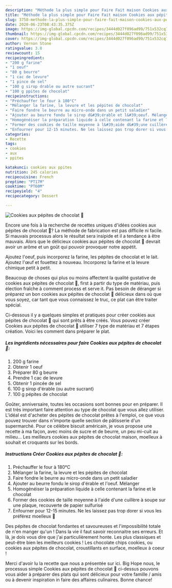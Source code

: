 ```yaml
---
description: "Méthode la plus simple pour Faire Fait maison Cookies aux pépites de chocolat 🍫"
title: "Méthode la plus simple pour Faire Fait maison Cookies aux pépites de chocolat 🍫"
slug: 3758-methode-la-plus-simple-pour-faire-fait-maison-cookies-aux-pepites-de-chocolat
date: 2020-06-23T08:43:35.375Z
image: https://img-global.cpcdn.com/recipes/3444d027f096ad99/751x532cq70/cookies-aux-pepites-de-chocolat-🍫-photo-principale-de-la-recette.jpg
thumbnail: https://img-global.cpcdn.com/recipes/3444d027f096ad99/751x532cq70/cookies-aux-pepites-de-chocolat-🍫-photo-principale-de-la-recette.jpg
cover: https://img-global.cpcdn.com/recipes/3444d027f096ad99/751x532cq70/cookies-aux-pepites-de-chocolat-🍫-photo-principale-de-la-recette.jpg
author: Vernon Stone
ratingvalue: 3.8
reviewcount: 15
recipeingredient:
- "200 g farine"
- "1 oeuf"
- "80 g beurre"
- "1 cac de levure"
- "1 pince de sel"
- "100 g sirop drable ou autre sucrant"
- "100 g ppites de chocolat"
recipeinstructions:
- "Préchauffer le four à 180°C"
- "Mélanger la farine, la levure et les pépites de chocolat"
- "Faire fondre le beurre au micro-onde dans un petit saladier"
- "Ajouter au beurre fondu le sirop d&#39;érable et l&#39;oeuf. Mélanger"
- "Homogénéiser la préparation liquide à celle contenant la farine et le chocolat"
- "Former des cookies de taille moyenne à l&#39;aide d&#39;une cuillère à soupe sur une plaque, recouverte de papier sulfurisé"
- "Enfourner pour 12-15 minutes. Ne les laissez pas trop dorer si vous les préférez moelleux 🤤"
categories:
- Recette
tags:
- cookies
- aux
- ppites

katakunci: cookies aux ppites 
nutrition: 245 calories
recipecuisine: French
preptime: "PT17M"
cooktime: "PT60M"
recipeyield: "4"
recipecategory: Dessert

---
```



![Cookies aux pépites de chocolat 🍫](https://img-global.cpcdn.com/recipes/3444d027f096ad99/751x532cq70/cookies-aux-pepites-de-chocolat-🍫-photo-principale-de-la-recette.jpg)

Encore une fois à la recherche de recettes uniques d'idées cookies aux pépites de chocolat 🍫? La méthode de fabrication est pas difficile ni facile. Si mauvais processus alors le résultat sera insipide et il a tendance à être mauvais. Alors que le délicieux cookies aux pépites de chocolat 🍫 devrait avoir un arôme et un goût qui pouvoir provoquer notre appétit.

Ajoutez l&#39;oeuf, puis incorporez la farine, les pépites de chocolat et le lait. Ajoutez l&#39;œuf et fouettez à nouveau. Incorporez la farine et la levure chimique petit à petit.

Beaucoup de choses qui plus ou moins affectent la qualité gustative de cookies aux pépites de chocolat 🍫, first à partir du type de matériau, puis élection fraîche à comment process et serve it. Pas besoin de déranger si préparez un bon cookies aux pépites de chocolat 🍫 délicieux dans où que vous soyez, car tant que vous connaissez le truc, ce plat can être traiter spécial.


Ci-dessous il y a quelques simples et pratiques pour créer cookies aux pépites de chocolat 🍫 qui sont prêts à être créés. Vous pouvez créer Cookies aux pépites de chocolat 🍫 utiliser 7 type de matériau et 7 étapes création. Voici les comment dans préparer le plat.

<!--inarticleads1-->

##### Les ingrédients nécessaires pour faire Cookies aux pépites de chocolat 🍫:

1.  200 g farine
1. Obtenir 1 oeuf
1. Préparer 80 g beurre
1. Prendre 1 cac de levure
1. Obtenir 1 pincée de sel
1.  100 g sirop d&#39;érable (ou autre sucrant)
1.  100 g pépites de chocolat


Goûter, anniversaire, toutes les occasions sont bonnes pour en préparer. Il est très important faire attention au type de chocolat que vous allez utiliser. L&#39;idéal est d&#39;acheter des pépites de chocolat prêtes à l&#39;emploi, ce que vous pouvez trouver dans n&#39;importe quelle section de pâtisserie d&#39;un supermarché. Pour ce célèbre biscuit américain, je vous propose une recette à ma façon, avec moins de sucre et de beurre, un peu mi-cuit au milieu… Les meilleurs cookies aux pépites de chocolat maison, moelleux à souhait et croquants sur les bords. 

<!--inarticleads2-->

##### Instructions Créer Cookies aux pépites de chocolat 🍫:

1. Préchauffer le four à 180°C
1. Mélanger la farine, la levure et les pépites de chocolat
1. Faire fondre le beurre au micro-onde dans un petit saladier
1. Ajouter au beurre fondu le sirop d&#39;érable et l&#39;oeuf. Mélanger
1. Homogénéiser la préparation liquide à celle contenant la farine et le chocolat
1. Former des cookies de taille moyenne à l&#39;aide d&#39;une cuillère à soupe sur une plaque, recouverte de papier sulfurisé
1. Enfourner pour 12-15 minutes. Ne les laissez pas trop dorer si vous les préférez moelleux 🤤


Des pépites de chocolat fondantes et savoureuses et l&#39;impossibilité totale de n&#39;en manger qu&#39;un ! Dans la vie il faut savoir reconnaitre ses erreurs. Et là, je dois vous dire que j&#39;ai particulièrement honte. Les plus classiques et peut-être bien les meilleurs cookies ! Les chocolate chips cookies, ou cookies aux pépites de chocolat, croustillants en surface, moelleux à coeur ! 


Merci d'avoir lu la recette que nous a présentée sur ici. Big Hope nous, le processus simple Cookies aux pépites de chocolat 🍫 ci-dessus pouvons vous aider à préparer des plats qui sont délicieux pour votre famille / amis ou à devenir inspiration in faire des affaires culinaires. Bonne chance!
